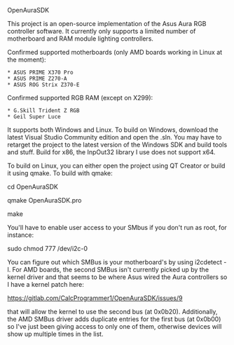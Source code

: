OpenAuraSDK

This project is an open-source implementation of the Asus Aura RGB controller software.  It currently only supports a limited number of motherboard and RAM module lighting controllers.

Confirmed supported motherboards (only AMD boards working in Linux at the moment):

    * ASUS PRIME X370 Pro
    * ASUS PRIME Z270-A
    * ASUS ROG Strix Z370-E
    
Confirmed supported RGB RAM (except on X299):

    * G.Skill Trident Z RGB
    * Geil Super Luce

It supports both Windows and Linux.  To build on Windows, download the latest Visual Studio Community edition and open the .sln.  You may have to retarget the project to the latest version of the Windows SDK and build tools and stuff.  Build for x86, the InpOut32 library I use does not support x64.

To build on Linux, you can either open the project using QT Creator or build it using qmake.
To build with qmake:

cd OpenAuraSDK

qmake OpenAuraSDK.pro

make

You'll have to enable user access to your SMbus if you don't run as root, for instance:

sudo chmod 777 /dev/i2c-0

You can figure out which SMBus is your motherboard's by using i2cdetect -l. For AMD boards, the second SMBus isn't currently picked up by the kernel driver and that seems to be where Asus wired the Aura controllers so I have a kernel patch here:

https://gitlab.com/CalcProgrammer1/OpenAuraSDK/issues/9

that will allow the kernel to use the second bus (at 0x0b20). Additionally, the AMD SMBus driver adds duplicate entries for the first bus (at 0x0b00) so I've just been giving access to only one of them, otherwise devices will show up multiple times in the list.